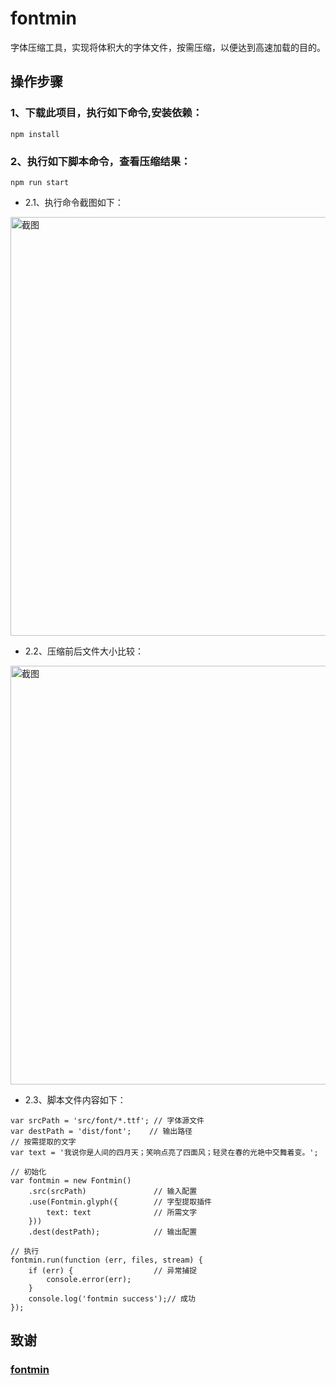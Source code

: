 # fontmin
字体压缩工具，实现将体积大的字体文件，按需压缩，以便达到高速加载的目的。

## 操作步骤
### 1、下载此项目，执行如下命令,安装依赖：
```shell
npm install
```
### 2、执行如下脚本命令，查看压缩结果：
```node
npm run start
```

- 2.1、执行命令截图如下：
<img alt="截图" width="670" src="https://github.com/Liuxiang66/fontmin/blob/master/img/01.png">

- 2.2、压缩前后文件大小比较：
<img alt="截图" width="670" src="https://github.com/Liuxiang66/fontmin/blob/master/img/02.png">

- 2.3、脚本文件内容如下：
```javascriptvar Fontmin = require('fontmin');
var srcPath = 'src/font/*.ttf'; // 字体源文件
var destPath = 'dist/font';    // 输出路径
// 按需提取的文字
var text = '我说你是人间的四月天；笑响点亮了四面风；轻灵在春的光艳中交舞着变。';

// 初始化
var fontmin = new Fontmin()
    .src(srcPath)               // 输入配置
    .use(Fontmin.glyph({        // 字型提取插件
        text: text              // 所需文字
    }))   
    .dest(destPath);            // 输出配置

// 执行
fontmin.run(function (err, files, stream) {
    if (err) {                  // 异常捕捉
        console.error(err);
    }
    console.log('fontmin success');// 成功
});
```

## 致谢

### <a href="https://github.com/ecomfe/fontmin" target="_blank">fontmin</a>





